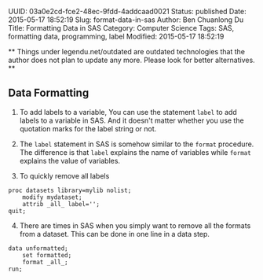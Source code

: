 UUID: 03a0e2cd-fce2-48ec-9fdd-4addcaad0021
Status: published
Date: 2015-05-17 18:52:19
Slug: format-data-in-sas
Author: Ben Chuanlong Du
Title: Formatting Data in SAS
Category: Computer Science
Tags: SAS, formatting data, programming, label
Modified: 2015-05-17 18:52:19

**
Things under legendu.net/outdated are outdated technologies 
that the author does not plan to update any more. 
Please look for better alternatives.
**


## Data Formatting

1. To add labels to a variable, 
You can use the statement `label` to add labels to a variable in SAS.
And it doesn't matter whether you use the quotation marks for the label string or not.


3. The `label` statement in SAS is somehow similar to the `format` procedure. 
The difference is that `label` explains the name of variables while 
`format` explains the value of variables. 


2. To quickly remove all labels 
```SAS
proc datasets library=mylib nolist;
    modify mydataset;
    attrib _all_ label='';
quit;
```

4. There are times in SAS when you simply want to remove all the formats from a dataset. 
This can be done in one line in a data step.
```SAS
data unformatted;
    set formatted;
    format _all_;
run;
```
